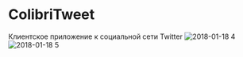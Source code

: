 # ColibriTweet
Клиентское приложение к социальной сети Twitter
![2018-01-18 4](https://user-images.githubusercontent.com/29868570/35096520-2c32cde8-fc55-11e7-9e40-7d7fe57ca8c7.png)
![2018-01-18 5](https://user-images.githubusercontent.com/29868570/35096521-2c761486-fc55-11e7-8325-ed1f1d379858.png)
